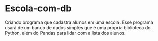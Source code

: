 # Escola-com-db
Criando programa que cadastra alunos em uma escola. Esse programa usará de um banco de dados simples que é uma própria biblioteca do Python, além do Pandas para lidar com a lista dos alunos.
